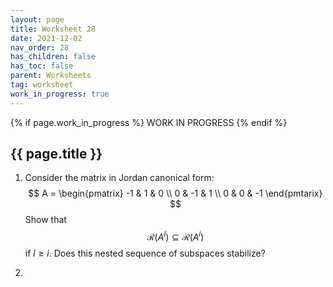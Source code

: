 ```yaml
---
layout: page
title: Worksheet 28
date: 2021-12-02
nav_order: 28
has_children: false
has_toc: false
parent: Worksheets
tag: worksheet
work_in_progress: true
---
```


{% if page.work_in_progress %}
    WORK IN PROGRESS
{% endif %}

## {{ page.title }}

1. Consider the matrix in Jordan canonical form:
$$
A = 
\begin{pmatrix}
    -1 & 1 & 0 \\
    0 & -1 & 1 \\
    0 & 0 & -1
\end{pmtarix}
$$
Show that 
$$
    \mathcal R(A^l) \subseteq \mathcal R(A^i)
$$
if $l \geq i$. Does this nested sequence of subspaces 
stabilize?

2. 


